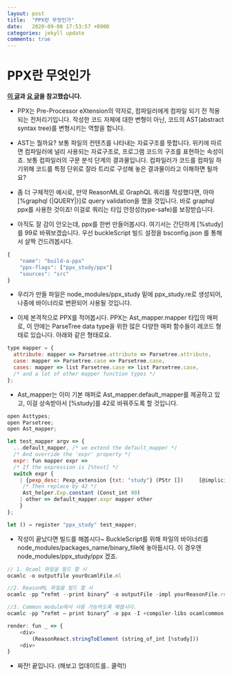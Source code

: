 ```yaml
---
layout: post
title:  "PPX란 무엇인가"
date:   2020-09-08 17:53:57 +0900
categories: jekyll update
comments: true
---
```



# PPX란 무엇인가 

**[이 글](https://dev.to/dylanirlbeck/intro-to-ppxs-for-reason-newcomers-2829)과 [요 글](https://blog.hackages.io/reasonml-ppx-8ecd663d5640)을 참고했습니다.**

- PPX는 Pre-Processor eXtension의 약자로, 컴파일러에게 컴파일 되기 전 적용되는 전처리기입니다. 작성한 코드 자체에 대한 변형이 아닌, 코드의 AST(abstract syntax tree)를 변형시키는 역할을 합니다. 

- AST는 뭘까요? 보통 파일의 컨텐츠를 나타내는 자료구조를 뜻합니다. 위키에 따르면 컴파일러에 널리 사용되는 자료구조로, 프로그램 코드의 구조를 표현하는 속성이죠. 보통 컴파일러의 구문 분석 단계의 결과물입니다. 컴파일러가 코드를 컴파일 하기위해 코드를 특정 단위로 잘라 트리로 구성해 놓은 결과물이라고 이해하면 될까요?

- 좀 더 구체적인 예시로, 만약 ReasonML로 GraphQL 쿼리를 작성했다면, 아마 [%graphql {|QUERY|}]로 query validation을 했을 것입니다. 바로 graphql ppx를 사용한 것이죠! 이걸로 쿼리는 타입 안정성(type-safe)를 보장받습니다. 

- 아직도 잘 감이 안오는데, ppx를 한번 만들어봅시다. 여기서는 간단하게 [%study]를 99로 바꿔보겠습니다. 우선 buckleScript 빌드 설정을 bsconfig.json 를 통해서 살짝 건드려봅시다.

```javascript
{
    "name": "build-a-ppx"
    "ppx-flags": ["ppx_study/ppx"]
    "sources": "src"
}
```

- 우리가 만들 파일은 node_modules/ppx_study 밑에 ppx_study.re로 생성되어, 나중에 바이너리로 변환되어 사용될 것입니다.

- 이제 본격적으로 PPX를 적어봅시다. PPX는 Ast_mapper.mapper 타입의 매퍼로, 이 안에는 ParseTree data type을 위한 많은 다양한 매퍼 함수들이 레코드 형태로 있습니다. 아래와 같은 형태로요.

```javascript
type mapper = {
  attribute: mapper => Parsetree.attribute => Parsetree.attribute,
  case: mapper => Parsetree.case => Parsetree.case,
  cases: mapper => list Parsetree.case => list Parsetree.case,
  /* and a lot of other mapper function types */
};
```

- Ast_mapper는 이미 기본 매퍼로 Ast_mapper.default_mapper를 제공하고 있고, 이걸 상속받아서 [%study]를 42로 바꿔주도록 할 것입니다.

```javascript
open Asttypes;
open Parsetree;
open Ast_mapper;

let test_mapper argv => {
  ...default_mapper, /* we extend the default_mapper */  
  /* And override the 'expr' property */
  expr: fun mapper expr =>
  /* If the expression is [%test] */
  switch expr {
    | {pexp_desc: Pexp_extension {txt: "study"} (PStr [])     [@implicit_arity]} => 
     /* Then replace by 42 */
     Ast_helper.Exp.constant (Const_int 99)
    | other => default_mapper.expr mapper other
    }
};

let () = register "ppx_study" test_mapper;
```

- 작성이 끝났다면 빌드를 해봅시다~ BuckleScript를 위해 파일의 바이너리를 node_modules/packages_name/binary_file에 놓아둡시다. 이 경우엔 node_modules/ppx_study/ppx 겠죠.

```javascript
// 1. Ocaml 파일을 빌드 할 시
ocamlc -o outputfile yourOcamlFile.ml

//2. ReasonML 파일을 빌드 할 시
ocamlc -pp “refmt --print binary” -o outputFile -impl yourReasonFile.re

//3. Common module에서 사용 가능하도록 해봅시다.
ocamlc -pp “refmt — print binary” -o ppx -I +compiler-libs ocamlcommon.cma -impl ppx_test.re
```

```javascript
render: fun _ => {
    <div>
        (ReasonReact.stringToElement (string_of_int [%study]))
    <div>
}
```

- 짜잔! 끝입니다. (해보고 업데이트를.. 쿨럭!)
